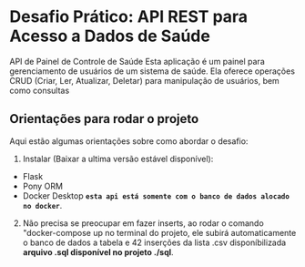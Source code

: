 #   Desafio Prático: API REST para Acesso a Dados de Saúde

 API de Painel de Controle de Saúde Esta aplicação é um painel para gerenciamento de usuários de um sistema de saúde. Ela oferece operações CRUD (Criar, Ler, Atualizar, Deletar) para manipulação de usuários, bem como consultas

## Orientações para rodar o projeto

Aqui estão algumas orientações sobre como abordar o desafio:

1.  Instalar (Baixar a ultima versão estável disponível):
- Flask 
- Pony ORM
- Docker Desktop  **`esta api está somente com o banco de dados alocado no docker`**.
2.  Não precisa se preocupar em fazer inserts, ao rodar o comando "docker-compose up no terminal do projeto, ele subirá automaticamente o banco de dados a tabela e 42 inserções da lista .csv disponíbilizada **arquivo .sql disponível no projeto ./sql**.
